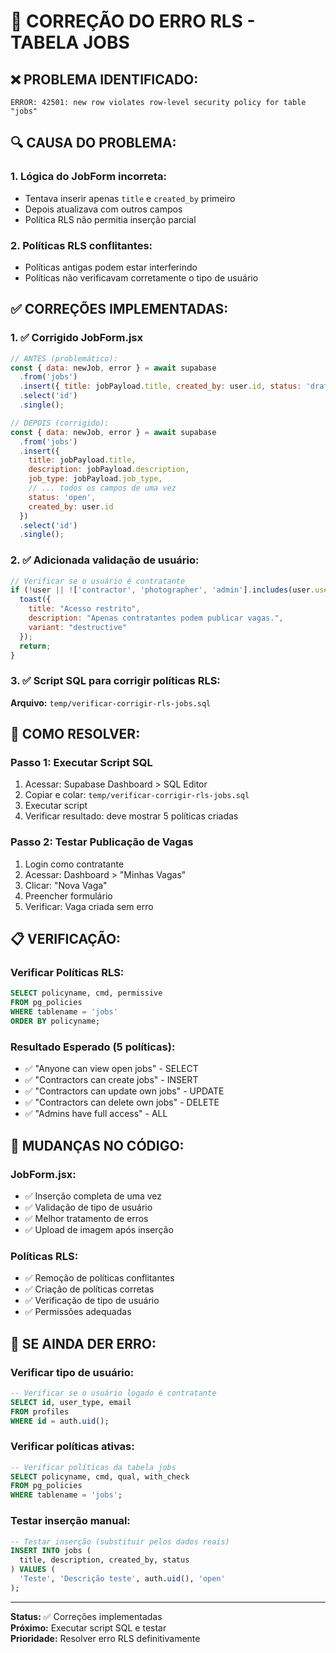# 🔧 CORREÇÃO DO ERRO RLS - TABELA JOBS

## ❌ **PROBLEMA IDENTIFICADO:**
```
ERROR: 42501: new row violates row-level security policy for table "jobs"
```

## 🔍 **CAUSA DO PROBLEMA:**

### **1. Lógica do JobForm incorreta:**
- Tentava inserir apenas `title` e `created_by` primeiro
- Depois atualizava com outros campos
- Política RLS não permitia inserção parcial

### **2. Políticas RLS conflitantes:**
- Políticas antigas podem estar interferindo
- Políticas não verificavam corretamente o tipo de usuário

## ✅ **CORREÇÕES IMPLEMENTADAS:**

### **1. ✅ Corrigido JobForm.jsx**
```javascript
// ANTES (problemático):
const { data: newJob, error } = await supabase
  .from('jobs')
  .insert({ title: jobPayload.title, created_by: user.id, status: 'draft' })
  .select('id')
  .single();

// DEPOIS (corrigido):
const { data: newJob, error } = await supabase
  .from('jobs')
  .insert({
    title: jobPayload.title,
    description: jobPayload.description,
    job_type: jobPayload.job_type,
    // ... todos os campos de uma vez
    status: 'open',
    created_by: user.id
  })
  .select('id')
  .single();
```

### **2. ✅ Adicionada validação de usuário:**
```javascript
// Verificar se o usuário é contratante
if (!user || !['contractor', 'photographer', 'admin'].includes(user.user_type)) {
  toast({ 
    title: "Acesso restrito", 
    description: "Apenas contratantes podem publicar vagas.", 
    variant: "destructive" 
  });
  return;
}
```

### **3. ✅ Script SQL para corrigir políticas RLS:**
**Arquivo:** `temp/verificar-corrigir-rls-jobs.sql`

## 🚀 **COMO RESOLVER:**

### **Passo 1: Executar Script SQL**
1. Acessar: Supabase Dashboard > SQL Editor
2. Copiar e colar: `temp/verificar-corrigir-rls-jobs.sql`
3. Executar script
4. Verificar resultado: deve mostrar 5 políticas criadas

### **Passo 2: Testar Publicação de Vagas**
1. Login como contratante
2. Acessar: Dashboard > "Minhas Vagas"
3. Clicar: "Nova Vaga"
4. Preencher formulário
5. Verificar: Vaga criada sem erro

## 📋 **VERIFICAÇÃO:**

### **Verificar Políticas RLS:**
```sql
SELECT policyname, cmd, permissive
FROM pg_policies 
WHERE tablename = 'jobs'
ORDER BY policyname;
```

### **Resultado Esperado (5 políticas):**
- ✅ "Anyone can view open jobs" - SELECT
- ✅ "Contractors can create jobs" - INSERT
- ✅ "Contractors can update own jobs" - UPDATE
- ✅ "Contractors can delete own jobs" - DELETE
- ✅ "Admins have full access" - ALL

## 🎯 **MUDANÇAS NO CÓDIGO:**

### **JobForm.jsx:**
- ✅ Inserção completa de uma vez
- ✅ Validação de tipo de usuário
- ✅ Melhor tratamento de erros
- ✅ Upload de imagem após inserção

### **Políticas RLS:**
- ✅ Remoção de políticas conflitantes
- ✅ Criação de políticas corretas
- ✅ Verificação de tipo de usuário
- ✅ Permissões adequadas

## 🚨 **SE AINDA DER ERRO:**

### **Verificar tipo de usuário:**
```sql
-- Verificar se o usuário logado é contratante
SELECT id, user_type, email 
FROM profiles 
WHERE id = auth.uid();
```

### **Verificar políticas ativas:**
```sql
-- Verificar políticas da tabela jobs
SELECT policyname, cmd, qual, with_check
FROM pg_policies 
WHERE tablename = 'jobs';
```

### **Testar inserção manual:**
```sql
-- Testar inserção (substituir pelos dados reais)
INSERT INTO jobs (
  title, description, created_by, status
) VALUES (
  'Teste', 'Descrição teste', auth.uid(), 'open'
);
```

---

**Status:** ✅ Correções implementadas  
**Próximo:** Executar script SQL e testar  
**Prioridade:** Resolver erro RLS definitivamente 